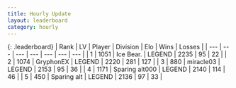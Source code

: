 ```yaml
---
title: Hourly Update
layout: leaderboard
category: hourly
---
```


{: .leaderboard}
| Rank | LV | Player | Division | Elo | Wins | Losses |
| --- | --- | --- | --- | --- | --- | --- |
| <span data-change="0">1</span> | 1051 | <span title="ID: 417840">Ice Bear.</span> | LEGEND | <span data-change="0">2235</span> | <span data-change="0">95</span> | <span data-change="0">22</span> |
| <span data-change="0">2</span> | 1074 | <span title="ID: 315148">GryphonEX</span> | LEGEND | <span data-change="-3">2220</span> | <span data-change="2">281</span> | <span data-change="1">127</span> |
| <span data-change="0">3</span> | 880 | <span title="ID: 416373">miracle03</span> | LEGEND | <span data-change="0">2153</span> | <span data-change="0">95</span> | <span data-change="0">36</span> |
| <span data-change="0">4</span> | 1171 | <span title="ID: 203132">Sparing alt000</span> | LEGEND | <span data-change="0">2140</span> | <span data-change="0">114</span> | <span data-change="0">46</span> |
| <span data-change="0">5</span> | 450 | <span title="ID: 382502">Sparing alt</span> | LEGEND | <span data-change="0">2136</span> | <span data-change="0">97</span> | <span data-change="0">33</span> |